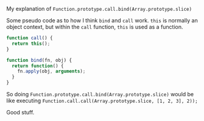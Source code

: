 My explanation of `Function.prototype.call.bind(Array.prototype.slice)`

Some pseudo code as to how I think `bind` and `call` work.  `this` is normally an object context, but within the `call` function, `this` is used as a function.

```js
function call() {
  return this();
}

function bind(fn, obj) {
  return function() {
    fn.apply(obj, arguments);
  }
}
```

So doing `Function.prototype.call.bind(Array.prototype.slice)` would be like executing `Function.call.call(Array.prototype.slice, [1, 2, 3], 2));`

Good stuff.
